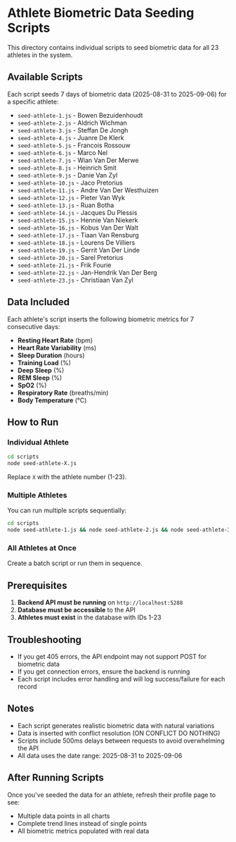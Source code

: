 # Athlete Biometric Data Seeding Scripts

This directory contains individual scripts to seed biometric data for all 23 athletes in the system.

## Available Scripts

Each script seeds 7 days of biometric data (2025-08-31 to 2025-09-06) for a specific athlete:

- `seed-athlete-1.js` - Bowen Bezuidenhoudt
- `seed-athlete-2.js` - Aldrich Wichman
- `seed-athlete-3.js` - Steffan De Jongh
- `seed-athlete-4.js` - Juanre De Klerk
- `seed-athlete-5.js` - Francois Rossouw
- `seed-athlete-6.js` - Marco Nel
- `seed-athlete-7.js` - Wian Van Der Merwe
- `seed-athlete-8.js` - Heinrich Smit
- `seed-athlete-9.js` - Danie Van Zyl
- `seed-athlete-10.js` - Jaco Pretorius
- `seed-athlete-11.js` - Andre Van Der Westhuizen
- `seed-athlete-12.js` - Pieter Van Wyk
- `seed-athlete-13.js` - Ruan Botha
- `seed-athlete-14.js` - Jacques Du Plessis
- `seed-athlete-15.js` - Hennie Van Niekerk
- `seed-athlete-16.js` - Kobus Van Der Walt
- `seed-athlete-17.js` - Tiaan Van Rensburg
- `seed-athlete-18.js` - Lourens De Villiers
- `seed-athlete-19.js` - Gerrit Van Der Linde
- `seed-athlete-20.js` - Sarel Pretorius
- `seed-athlete-21.js` - Frik Fourie
- `seed-athlete-22.js` - Jan-Hendrik Van Der Berg
- `seed-athlete-23.js` - Christiaan Van Zyl

## Data Included

Each athlete's script inserts the following biometric metrics for 7 consecutive days:

- **Resting Heart Rate** (bpm)
- **Heart Rate Variability** (ms)
- **Sleep Duration** (hours)
- **Training Load** (%)
- **Deep Sleep** (%)
- **REM Sleep** (%)
- **SpO2** (%)
- **Respiratory Rate** (breaths/min)
- **Body Temperature** (°C)

## How to Run

### Individual Athlete
```bash
cd scripts
node seed-athlete-X.js
```

Replace `X` with the athlete number (1-23).

### Multiple Athletes
You can run multiple scripts sequentially:
```bash
cd scripts
node seed-athlete-1.js && node seed-athlete-2.js && node seed-athlete-3.js
```

### All Athletes at Once
Create a batch script or run them in sequence.

## Prerequisites

1. **Backend API must be running** on `http://localhost:5288`
2. **Database must be accessible** to the API
3. **Athletes must exist** in the database with IDs 1-23

## Troubleshooting

- If you get 405 errors, the API endpoint may not support POST for biometric data
- If you get connection errors, ensure the backend is running
- Each script includes error handling and will log success/failure for each record

## Notes

- Each script generates realistic biometric data with natural variations
- Data is inserted with conflict resolution (ON CONFLICT DO NOTHING)
- Scripts include 500ms delays between requests to avoid overwhelming the API
- All data uses the date range: 2025-08-31 to 2025-09-06

## After Running Scripts

Once you've seeded the data for an athlete, refresh their profile page to see:
- Multiple data points in all charts
- Complete trend lines instead of single points
- All biometric metrics populated with real data
